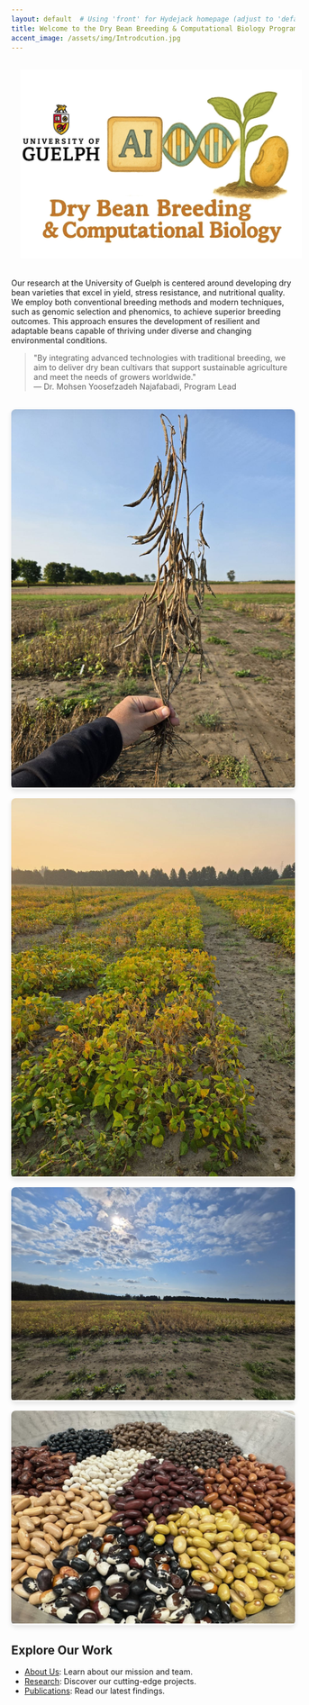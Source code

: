 ```yaml
---
layout: default  # Using 'front' for Hydejack homepage (adjust to 'default' if needed)
title: Welcome to the Dry Bean Breeding & Computational Biology Program
accent_image: /assets/img/Introdcution.jpg
---
```


<div style="text-align: center; margin: 2rem 0;">
  <img src="/assets/img/Logo.jpg" alt="Dry Bean Program Logo" style="max-width: 500px; margin: 0 1rem;">
</div>

Our research at the University of Guelph is centered around developing dry bean varieties that excel in yield, stress resistance, and nutritional quality. We employ both conventional breeding methods and modern techniques, such as genomic selection and phenomics, to achieve superior breeding outcomes. This approach ensures the development of resilient and adaptable beans capable of thriving under diverse and changing environmental conditions.

> "By integrating advanced technologies with traditional breeding, we aim to deliver dry bean cultivars that support sustainable agriculture and meet the needs of growers worldwide."  
> — Dr. Mohsen Yoosefzadeh Najafabadi, Program Lead

<div class="gallery" style="display: grid; grid-template-columns: repeat(auto-fit, minmax(250px, 1fr)); gap: 1rem; margin: 2rem 0;">
  <figure style="margin: 0; position: relative; overflow: hidden; border-radius: 8px; box-shadow: 0 4px 8px rgba(0,0,0,0.1);">
    <img src="/assets/img/Adzuki1.jpg" alt="Adzuki Bean Field" style="width: 100%; height: auto; transition: transform 0.3s;">
    <figcaption style="position: absolute; bottom: 0; left: 0; right: 0; background: rgba(0,0,0,0.7); color: white; padding: 0.5rem; text-align: center; opacity: 0; transition: opacity 0.3s;">Adzuki Bean Field Trial</figcaption>
  </figure>
  <figure style="margin: 0; position: relative; overflow: hidden; border-radius: 8px; box-shadow: 0 4px 8px rgba(0,0,0,0.1);">
    <img src="/assets/img/FIeld1.jpg" alt="Field Research" style="width: 100%; height: auto; transition: transform 0.3s;">
    <figcaption style="position: absolute; bottom: 0; left: 0; right: 0; background: rgba(0,0,0,0.7); color: white; padding: 0.5rem; text-align: center; opacity: 0; transition: opacity 0.3s;">Field Research Site</figcaption>
  </figure>
  <figure style="margin: 0; position: relative; overflow: hidden; border-radius: 8px; box-shadow: 0 4px 8px rgba(0,0,0,0.1);">
    <img src="/assets/img/FIeld2.jpg" alt="Bean Cultivation" style="width: 100%; height: auto; transition: transform 0.3s;">
    <figcaption style="position: absolute; bottom: 0; left: 0; right: 0; background: rgba(0,0,0,0.7); color: white; padding: 0.5rem; text-align: center; opacity: 0; transition: opacity 0.3s;">Bean Cultivation Study</figcaption>
  </figure>
  <figure style="margin: 0; position: relative; overflow: hidden; border-radius: 8px; box-shadow: 0 4px 8px rgba(0,0,0,0.1);">
    <img src="/assets/img/Seed1.jpg" alt="Seed Analysis" style="width: 100%; height: auto; transition: transform 0.3s;">
    <figcaption style="position: absolute; bottom: 0; left: 0; right: 0; background: rgba(0,0,0,0.7); color: white; padding: 0.5rem; text-align: center; opacity: 0; transition: opacity 0.3s;">Seed Quality Analysis</figcaption>
  </figure>
</div>

<style>
  .gallery figure:hover img {
    transform: scale(1.05);
  }
  .gallery figure:hover figcaption {
    opacity: 1;
  }
</style>

## Explore Our Work
- [About Us](/about-us/): Learn about our mission and team.
- [Research](/research/): Discover our cutting-edge projects.
- [Publications](/publications/): Read our latest findings.